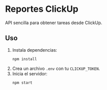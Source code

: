 # Reportes ClickUp

API sencilla para obtener tareas desde ClickUp.

## Uso

1. Instala dependencias:
   ```bash
   npm install
   ```
2. Crea un archivo `.env` con tu `CLICKUP_TOKEN`.
3. Inicia el servidor:
   ```bash
   npm start
   ```
